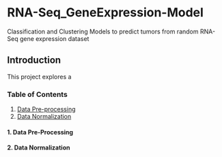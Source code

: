 # RNA-Seq_GeneExpression-Model
Classification and Clustering Models to predict tumors from random RNA-Seq gene expression dataset 


## Introduction

This project explores a


### **Table of Contents**
  1. [Data Pre-processing](#data_preprocessing)
  2. [Data Normalization](#data_normalization)


<a name="data_preprocessing"></a>
#### 1. Data Pre-Processing

<a name="data_preprocessing"></a>
#### 2. Data Normalization 

  